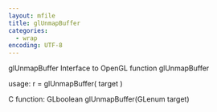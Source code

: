 ```yaml
---
layout: mfile
title: glUnmapBuffer
categories:
  - wrap
encoding: UTF-8
---
```


glUnmapBuffer  Interface to OpenGL function glUnmapBuffer

usage:  r = glUnmapBuffer( target )

C function:  GLboolean glUnmapBuffer(GLenum target)
